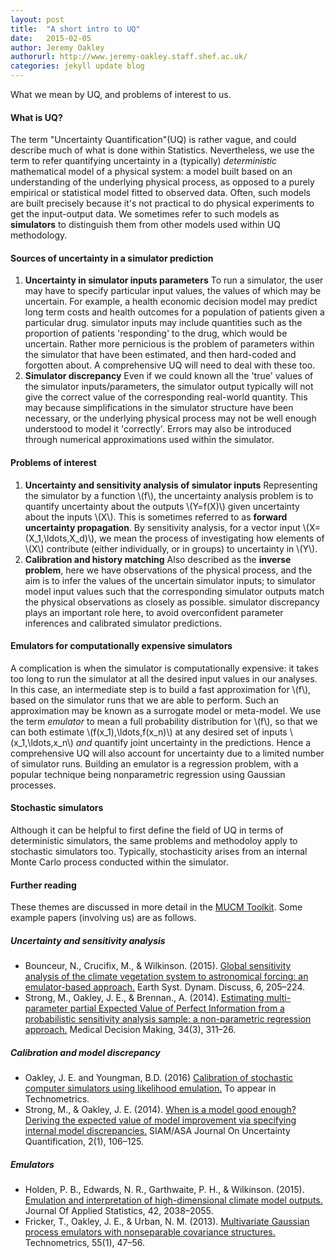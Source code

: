 ```yaml
---
layout: post
title:  "A short intro to UQ"
date:   2015-02-05
author: Jeremy Oakley
authorurl: http://www.jeremy-oakley.staff.shef.ac.uk/
categories: jekyll update blog
---
```


What we mean by UQ, and problems of interest to us.

#### What is UQ?

The term "Uncertainty Quantification"(UQ) is rather vague, and could describe much of what is done within Statistics. Nevertheless, we use the term to refer quantifying uncertainty in a (typically) *deterministic* mathematical model of a physical system: a model built based on an understanding of the underlying physical process, as opposed to a purely empirical or statistical model fitted to observed data. Often, such models are built precisely because it's not practical to do physical experiments to get the input-output data. We sometimes refer to such models as **simulators** to distinguish them from other models used within UQ methodology. 

#### Sources of uncertainty in a simulator prediction

1. **Uncertainty in simulator inputs parameters** 
To run a simulator, the user may have to specify particular input values, the values of which may be uncertain. For example, a health economic decision model may predict long term costs and health outcomes for a population of patients given a particular drug. simulator inputs may include quantities such as the proportion of patients 'responding' to the drug, which would be uncertain. Rather more pernicious is the problem of parameters within the simulator that have been estimated, and then hard-coded and forgotten about. A comprehensive UQ will need to deal with these too.
2. **Simulator discrepancy**
Even if we could known all the 'true' values of the simulator inputs/parameters, the simulator output typically will not give the correct value of the corresponding real-world quantity. This may because simplifications in the simulator structure have been necessary, or the underlying physical process may not be well enough understood to model it 'correctly'. Errors may also be introduced through numerical approximations used within the simulator.

#### Problems of interest

1. **Uncertainty and sensitivity analysis of simulator inputs**
Representing the simulator by a function \\(f\\), the uncertainty analysis problem is to quantify uncertainty about the outputs \\(Y=f(X)\\) given uncertainty about the inputs \\(X\\). This is sometimes referred to as **forward uncertainty propagation**. By sensitivity analysis, for a vector input \\(X=(X_1,\ldots,X_d)\\), we mean the process of investigating how elements of \\(X\\) contribute (either individually, or in groups) to uncertainty in \\(Y\\).
2. **Calibration and history matching**
Also described as the **inverse problem**, here we have observations of the physical process, and the aim is to infer the values of the uncertain simulator inputs; to simulator model input values such that the corresponding simulator outputs match the physical observations as closely as possible. simulator discrepancy plays an important role here, to avoid overconfident parameter inferences and calibrated simulator predictions.

#### Emulators for computationally expensive simulators
A complication is when the simulator is computationally expensive: it takes too long to run the simulator at all the desired input values in our analyses. In this case, an intermediate step is to build a fast approximation for \\(f\\), based on the simulator runs that we are able to perform. Such an approximation may be known as a surrogate model or meta-model.  We use the term *emulator* to mean a full probability distribution for \\(f\\), so that we can both estimate \\(f(x_1),\ldots,f(x_n)\\) at any desired set of inputs \\(x_1,\ldots,x_n\\) *and* quantify joint uncertainty in the predictions. Hence a comprehensive UQ will also account for uncertainty due to a limited number of simulator runs. Building an emulator is a regression problem, with a popular technique being nonparametric regression using Gaussian processes.

#### Stochastic simulators
Although it can be helpful to first define the field of UQ in terms of deterministic simulators, the same problems and methodoloy apply to stochastic simulators too. Typically, stochasticity arises from an internal Monte Carlo process conducted within the simulator.   
#### Further reading
These themes are discussed in more detail in the [MUCM Toolkit](http://mucm.aston.ac.uk/MUCM/MUCMToolkit/index.php?page=MetaHomePage.html). Some example papers (involving us) are as follows.



##### Uncertainty and sensitivity analysis
* Bounceur, N., Crucifix, M., & Wilkinson. (2015). [Global sensitivity analysis of the climate vegetation system to astronomical forcing: an emulator-based approach.](http://www.earth-syst-dynam.net/6/205/2015/esd-6-205-2015.pdf) Earth Syst. Dynam. Discuss, 6, 205–224.
* Strong, M., Oakley, J. E., & Brennan., A. (2014). [Estimating multi-parameter partial Expected Value of Perfect Information from a probabilistic sensitivity analysis sample: a non-parametric regression approach.](http://www.shef.ac.uk/polopoly_fs/1.305038!/file/multiparameterEVPPI_MDM_Accepted_clean_version.pdf) Medical Decision Making, 34(3), 311–26.

##### Calibration and model discrepancy
* Oakley, J. E. and Youngman, B.D. (2016) [Calibration of stochastic computer simulators using likelihood emulation.](http://www.tandfonline.com/doi/full/10.1080/00401706.2015.1125391) To appear in Technometrics.
* Strong, M., & Oakley, J. E. (2014). [When is a model good enough? Deriving the expected value of model improvement via specifying internal model discrepancies.](http://epubs.siam.org/doi/pdf/10.1137/120889563) SIAM/ASA Journal On Uncertainty Quantification, 2(1), 106–125.

##### Emulators
* Holden, P. B., Edwards, N. R., Garthwaite, P. H., & Wilkinson. (2015). [Emulation and interpretation of high-dimensional climate model outputs.](http://www.tandfonline.com/doi/abs/10.1080/02664763.2015.1016412?journalCode=cjas20#.VplL7NZhPlI) Journal Of Applied Statistics, 42, 2038–2055.
* Fricker, T., Oakley, J. E., & Urban, N. M. (2013). [Multivariate Gaussian process emulators with nonseparable covariance structures.](http://www.tandfonline.com/doi/abs/10.1080/00401706.2012.715835) Technometrics, 55(1), 47–56.